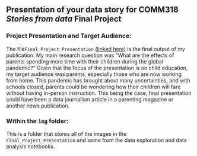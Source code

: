 ## Presentation of your data story for COMM318 _Stories from data_ Final Project


### Project Presentation and Target Audience:
The file`Final_Project_Presentation` [(linked here)](https://commjhub.asc.upenn.edu/user/aheyward/notebooks/comm318_F20/comm318_F20_Final_Project/data_story_presentation/Final_Project_Presentation.ipynb) is the final output of my publication. My main research question was "What are the effects of parents spending more time with their children during the global pandemic?" Given that the focus of the presentation is on child education, my target audience was parents, especially those who are now working from home. This pandemic has brought about many uncertainties, and with schools closed, parents could be wondering how their children will fare without having in-person instruction. This being the case, final presentation could have been a data journalism article in a parenting magazine or another news publication.

### Within the `img` folder:
This is a folder that stores all of the images in the `Final_Project_Presentation` and some from the data exploration and data analysis notebooks.